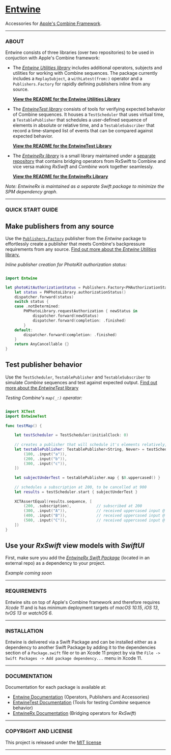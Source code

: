 

# [Entwine](https://github.com/tcldr/Entwine)

Accessories for [Apple's Combine Framework](https://developer.apple.com/documentation/combine).

---

### ABOUT
Entwine consists of three libraries (over two repositories) to be used in conjuction with Apple's Combine framework:
- The [_Entwine Utilities library_](https://github.com/tcldr/Entwine/blob/master/Assets/Entwine/README.md) includes additional operators, subjects and utilities for working with Combine sequences.
The package currently includes a `ReplaySubject`, a `withLatest(from:)` operator and a `Publishers.Factory` for rapidly defining publishers inline from any source.

    **[View the README for the Entwine Utilities Library](https://github.com/tcldr/Entwine/blob/master/Assets/Entwine/README.md)**
    
- The [_EntwineTest library_](https://github.com/tcldr/Entwine/blob/master/Assets/EntwineTest/README.md) consists of tools for verifying expected behavior of Combine sequences. It houses
a `TestScheduler` that uses virtual time, a `TestablePublisher` that schedules a user-defined sequence of
elements in absolute or relative time, and a `TestableSubscriber` that record a time-stamped list of events that can be compared against expected behavior.

    **[View the README for the EntwineTest Library](https://github.com/tcldr/Entwine/blob/master/Assets/EntwineTest/README.md)**

- The [_EntwineRx library_](https://github.com/tcldr/EntwineRx/blob/master/README.md) is a small library maintained under a [separate repository](https://github.com/tcldr/EntwineRx) that contains bridging operators from RxSwift to Combine and vice versa
making _RxSwift_ and _Combine_ work together seamlessly.

    **[View the README for the EntwineRx Library](https://github.com/tcldr/EntwineRx)**



_Note: EntwineRx is maintained as a separate Swift package to minimize the SPM dependency graph_.


---

### QUICK START GUIDE
## Make publishers from any source
Use the [`Publishers.Factory`](https://tcldr.github.io/Entwine/EntwineDocs/Extensions/Publishers/Factory.html) publisher from the _Entwine_ package to effortlessly create a publisher that
meets Combine's backpressure requirements from any source. [Find out more about the _Entwine Utilities_ library.](https://github.com/tcldr/Entwine/blob/master/Assets/Entwine/README.md)

_Inline publisher creation for PhotoKit authorization status:_
```swift

import Entwine

let photoKitAuthorizationStatus = Publishers.Factory<PHAuthorizationStatus, Never> { dispatcher in
    let status = PHPhotoLibrary.authorizationStatus()
    dispatcher.forward(status)
    switch status {
    case .notDetermined:
        PHPhotoLibrary.requestAuthorization { newStatus in
            dispatcher.forward(newStatus)
            dispatcher.forward(completion: .finished)
        }
    default:
        dispatcher.forward(completion: .finished)
    }
    return AnyCancellable {}
}
```
## Test publisher behavior
Use the `TestScheduler`, `TestablePublisher` and `TestableSubscriber` to simulate _Combine_ sequences and test against expected output. [Find out more about the _EntwineTest_ library](https://github.com/tcldr/Entwine/blob/master/Assets/EntwineTest/README.md)

_Testing Combine's `map(_:)` operator:_

```swift

import XCTest
import EntwineTest
    
func testMap() {
    
    let testScheduler = TestScheduler(initialClock: 0)
    
    // creates a publisher that will schedule it's elements relatively, at the point of subscription
    let testablePublisher: TestablePublisher<String, Never> = testScheduler.createRelativeTestablePublisher([
        (100, .input("a")),
        (200, .input("b")),
        (300, .input("c")),
    ])
    
    let subjectUnderTest = testablePublisher.map { $0.uppercased() }
    
    // schedules a subscription at 200, to be cancelled at 900
    let results = testScheduler.start { subjectUnderTest }
    
    XCTAssertEqual(results.sequence, [
        (200, .subscription),           // subscribed at 200
        (300, .input("A")),             // received uppercased input @ 100 + subscription time
        (400, .input("B")),             // received uppercased input @ 200 + subscription time
        (500, .input("C")),             // received uppercased input @ 300 + subscription time
    ])
}
```

## Use your _RxSwift_ view models with _SwiftUI_
First, make sure you add the [_EntwineRx Swift Package_](https://github.com/tcldr/EntwineRx) (located in an external repo) as a dependency to your project.

_Example coming soon_

---

### REQUIREMENTS
Entwine sits on top of Apple's Combine framework and therefore requires _Xcode 11_ and is has minimum deployment targets of _macOS 10.15_, _iOS 13_, _tvOS 13_ or _watchOS 6_.

---

### INSTALLATION
Entwine is delivered via a Swift Package and can be installed either as a dependency to another Swift Package by adding it to the dependencies section of a `Package.swift`  file
or to an Xcode 11 project by via the `File -> Swift Packages -> Add package dependency...` menu in Xcode 11. 

---

### DOCUMENTATION
Documentation for each package is available at:
- [Entwine Documentation](https://tcldr.github.io/Entwine/EntwineDocs/) (Operators, Publishers and Accessories)
- [EntwineTest Documentation](https://tcldr.github.io/Entwine/EntwineTestDocs/) (Tools for testing _Combine_ sequence behavior)
- [EntwineRx Documentation](https://tcldr.github.io/Entwine/EntwineRxDocs/) (Bridging operators for _RxSwift_)

---

### COPYRIGHT AND LICENSE

This project is released under the [MIT license](https://github.com/tcldr/Entwine/blob/master/LICENSE)

---

